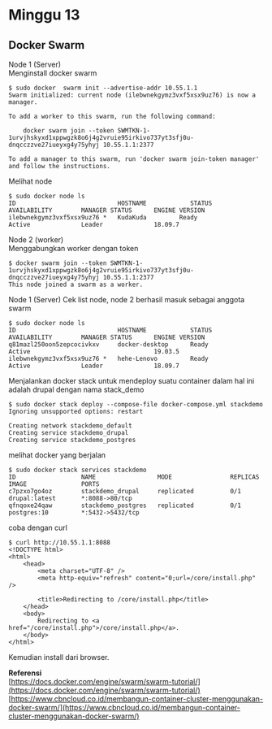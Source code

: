 # Minggu 13

## Docker Swarm
Node 1 (Server)  
Menginstall docker swarm
```
$ sudo docker  swarm init --advertise-addr 10.55.1.1
Swarm initialized: current node (ilebwnekgymz3vxf5xsx9uz76) is now a manager.

To add a worker to this swarm, run the following command:

    docker swarm join --token SWMTKN-1-1urvjhskyxd1xppwgzk8o6j4g2vruie95irkivo737yt3sfj0u-dnqcczzve27iueyxg4y75yhyj 10.55.1.1:2377

To add a manager to this swarm, run 'docker swarm join-token manager' and follow the instructions.
```
Melihat node
```
$ sudo docker node ls
ID                            HOSTNAME            STATUS              AVAILABILITY        MANAGER STATUS      ENGINE VERSION
ilebwnekgymz3vxf5xsx9uz76 *   KudaKuda         Ready               Active              Leader              18.09.7
```
Node 2 (worker)  
Menggabungkan worker dengan token
```
$ docker swarm join --token SWMTKN-1-1urvjhskyxd1xppwgzk8o6j4g2vruie95irkivo737yt3sfj0u-dnqcczzve27iueyxg4y75yhyj 10.55.1.1:2377
This node joined a swarm as a worker.
```
Node 1 (Server)
Cek list node, node 2 berhasil masuk sebagai anggota swarm
```
$ sudo docker node ls
ID                            HOSTNAME            STATUS              AVAILABILITY        MANAGER STATUS      ENGINE VERSION
q81mazl250oon5zepcocivkxv     docker-desktop      Ready               Active                                  19.03.5
ilebwnekgymz3vxf5xsx9uz76 *   hehe-Lenovo         Ready               Active              Leader              18.09.7
```
Menjalankan docker stack untuk mendeploy suatu container dalam hal ini adalah drupal dengan nama stack_demo
```
$ sudo docker stack deploy --compose-file docker-compose.yml stackdemo
Ignoring unsupported options: restart

Creating network stackdemo_default
Creating service stackdemo_drupal
Creating service stackdemo_postgres
```
melihat docker yang berjalan
```
$ sudo docker stack services stackdemo
ID                  NAME                 MODE                REPLICAS            IMAGE               PORTS
c7pzxo7go4oz        stackdemo_drupal     replicated          0/1                 drupal:latest       *:8088->80/tcp
qfnqoxe24qaw        stackdemo_postgres   replicated          0/1                 postgres:10         *:5432->5432/tcp
```
coba dengan curl
```
$ curl http://10.55.1.1:8088
<!DOCTYPE html>
<html>
    <head>
        <meta charset="UTF-8" />
        <meta http-equiv="refresh" content="0;url=/core/install.php" />

        <title>Redirecting to /core/install.php</title>
    </head>
    <body>
        Redirecting to <a href="/core/install.php">/core/install.php</a>.
    </body>
</html>
```
Kemudian install dari browser.

**Referensi**   
[https://docs.docker.com/engine/swarm/swarm-tutorial/](https://docs.docker.com/engine/swarm/swarm-tutorial/)   
[https://www.cbncloud.co.id/membangun-container-cluster-menggunakan-docker-swarm/](https://www.cbncloud.co.id/membangun-container-cluster-menggunakan-docker-swarm/)
